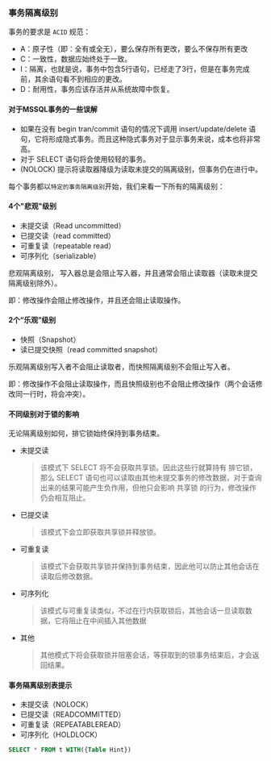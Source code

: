 ### 事务隔离级别

事务的要求是 `ACID` 规范：

* A：原子性（即：全有或全无），要么保存所有更改，要么不保存所有更改
* C：一致性，数据应始终处于一致。
* I：隔离，也就是说，事务中包含5行语句，已经走了3行，但是在事务完成前，其余语句看不到相应的更改。
* D：耐用性，事务应该存活并从系统故障中恢复。

#### 对于MSSQL事务的一些误解

* 如果在没有 begin tran/commit 语句的情况下调用 insert/update/delete 语句，它将形成隐式事务。而且这种隐式事务对于显示事务来说，成本也将非常高。
* 对于 SELECT 语句将会使用较轻的事务。
* (NOLOCK) 提示将读取器降级为读取未提交的隔离级别，但事务仍在进行中。

每个事务都以`特定的事务隔离级别`开始，我们来看一下所有的隔离级别：

#### 4个"悲观"级别

* 未提交读（Read uncommitted）
* 已提交读（read committed）
* 可重复读（repeatable read）
* 可序列化（serializable）

悲观隔离级别， 写入器总是会阻止写入器，并且通常会阻止读取器（读取未提交隔离级别除外）。

即：修改操作会阻止修改操作，并且还会阻止读取操作。

#### 2个“乐观”级别

* 快照（Snapshot）
* 读已提交快照（read committed snapshot）

乐观隔离级别写入者不会阻止读取者，而快照隔离级别不会阻止写入者。

即：修改操作不会阻止读取操作，而且快照级别也不会阻止修改操作（两个会话修改同一行时，将会冲突）。

#### 不同级别对于锁的影响

无论隔离级别如何，排它锁始终保持到事务结束。

* 未提交读

  > 该模式下 SELECT 将不会获取共享锁。因此这些行就算持有 排它锁，那么 SELECT 语句也可以读取由其他未提交事务的修改数据，对于查询出来的结果可能产生负作用，但他只会影响 共享锁 的行为，修改操作仍会相互阻止。

* 已提交读

  > 该模式下会立即获取共享锁并释放锁。

* 可重复读

  > 该模式下会获取共享锁并保持到事务结束，因此他可以防止其他会话在读取后修改数据。

* 可序列化

  > 该模式与可重复读类似，不过在行内获取锁后，其他会话一旦读取数据，它将阻止在中间插入其他数据

* 其他

  > 其他模式下将会获取锁并阻塞会话，等获取到的锁事务结束后，才会返回结果。

#### 事务隔离级别表提示

* 未提交读（NOLOCK）
* 已提交读（READCOMMITTED）
* 可重复读（REPEATABLEREAD）
* 可序列化（HOLDLOCK）

```sql
SELECT * FROM t WITH({Table Hint})
```

